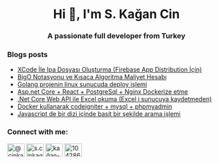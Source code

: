 <h1 align="center">Hi 👋, I'm S. Kağan Cin</h1>
<h3 align="center">A passionate full developer from Turkey</h3>

### Blogs posts
<!-- BLOG-POST-LIST:START -->
- [XCode İle Ipa Dosyası Oluşturma (Firebase App Distribution İçin)](https://cinkagan.medium.com/xcode-i%CC%87le-ipa-dosyas%C4%B1-olu%C5%9Fturma-firebase-app-distribution-i%CC%87%C3%A7in-fb8974b0cb34?source=rss-84ed2ad14f2b------2)
- [BigO Notasyonu ve Kısaca Algoritma Maliyet Hesabı](https://cinkagan.medium.com/bigo-notasyonu-ve-k%C4%B1saca-algoritma-maliyet-hesab%C4%B1-808b425fc5f5?source=rss-84ed2ad14f2b------2)
- [Golang projenin linux sunucuda deploy işlemi](https://cinkagan.medium.com/golang-projenin-linux-sunucuda-deploy-i%C5%9Flemi-846b8b1265ce?source=rss-84ed2ad14f2b------2)
- [Asp.net Core + React + PostgreSql + Nginx Dockerize etme](https://cinkagan.medium.com/asp-net-core-react-postgresql-nginx-dockerize-etme-8058986d34e8?source=rss-84ed2ad14f2b------2)
- [.Net Core Web API ile Excel okuma (Excel i sunucuya kaydetmeden)](https://cinkagan.medium.com/net-core-web-api-ile-excel-okuma-excel-i-sunucuya-kaydetmeden-3864f1d528d9?source=rss-84ed2ad14f2b------2)
- [Docker kullanarak codeigniter + mysql + phpmyadmin](https://cinkagan.medium.com/docker-kullanarak-codeigniter-mysql-phpmyadmin-a413f853016a?source=rss-84ed2ad14f2b------2)
- [Javascript de bir dizi içinde basit bir şekilde arama işlemi](https://cinkagan.medium.com/javascript-de-bir-dizi-i%C3%A7inde-basit-bir-%C5%9Fekilde-arama-i%C5%9Flemi-ad6e80cc5d89?source=rss-84ed2ad14f2b------2)
<!-- BLOG-POST-LIST:END -->

<h3 align="left">Connect with me:</h3>
<p align="left">
<a href="https://medium.com/@cinkagan" target="blank"><img align="center" src="https://cdn.jsdelivr.net/npm/simple-icons@3.0.1/icons/medium.svg" alt="@cinkagan" height="30" width="40" /></a>
<a href="https://fb.com/s.cinkagan" target="blank"><img align="center" src="https://cdn.jsdelivr.net/npm/simple-icons@3.0.1/icons/facebook.svg" alt="s.cinkagan" height="30" width="40" /></a>
<a href="https://linkedin.com/in/kağan-cin-797799153" target="blank"><img align="center" src="https://cdn.jsdelivr.net/npm/simple-icons@3.0.1/icons/linkedin.svg" alt="kağan-cin-797799153" height="30" width="40" /></a>
<a href="https://stackoverflow.com/users/10428675" target="blank"><img align="center" src="https://cdn.jsdelivr.net/npm/simple-icons@3.0.1/icons/stackoverflow.svg" alt="10428675" height="30" width="40" /></a>
</p>
